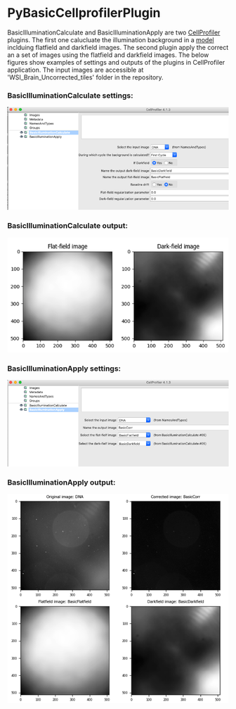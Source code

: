 # PyBasicCellprofilerPlugin

BasicIlluminationCalculate and BasicIlluminationApply are two [CellProfiler](https://cellprofiler.org) plugins. The first one calucluate the illumination background in a [model](https://www.nature.com/articles/ncomms14836) inclduing flatfield and darkfield images. The second plugin apply the correct an a set of images using the flatfield and darkfield images. The below figures show examples of settings and outputs of the plugins in CellProfiler application. The input images are accessible at 'WSI_Brain_Uncorrected_tiles' folder in the repository.

### BasicIlluminationCalculate settings:
![logs_graph](https://github.com/peng-lab/PyBasicCellprofilerPlugin/blob/main/figures/BasicIlluminationCalculate_setup.png)

### BasicIlluminationCalculate output:
![logs_graph](https://github.com/peng-lab/PyBasicCellprofilerPlugin/blob/main/figures/BasicIlluminationCalculate_output.png)

### BasicIlluminationApply settings:
![logs_graph](https://github.com/peng-lab/PyBasicCellprofilerPlugin/blob/main/figures/BasicIlluminationApply_setup.png)

### BasicIlluminationApply output:
![logs_graph](https://github.com/peng-lab/PyBasicCellprofilerPlugin/blob/main/figures/BasicIlluminationApply_output.png)
